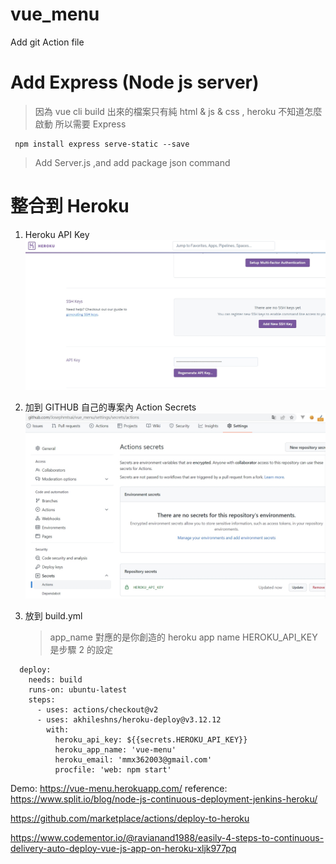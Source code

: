 # vue_menu

Add git Action file

# Add Express (Node js server)

> 因為 vue cli build 出來的檔案只有純 html & js & css , heroku 不知道怎麼啟動 所以需要 Express

```
 npm install express serve-static --save
```

> Add Server.js ,and add package json command

# 整合到 Heroku

1. Heroku API Key
   ![image info](./img/1.jpg)

2. 加到 GITHUB 自己的專案內 Action Secrets
   ![image info](./img/2.jpg)

3. 放到 build.yml
   > app_name 對應的是你創造的 heroku app name
   > HEROKU_API_KEY 是步驟 2 的設定

```
  deploy:
    needs: build
    runs-on: ubuntu-latest
    steps:
      - uses: actions/checkout@v2
      - uses: akhileshns/heroku-deploy@v3.12.12
        with:
          heroku_api_key: ${{secrets.HEROKU_API_KEY}}
          heroku_app_name: 'vue-menu'
          heroku_email: 'mmx362003@gmail.com'
          procfile: 'web: npm start'
```

Demo:
https://vue-menu.herokuapp.com/
reference:
https://www.split.io/blog/node-js-continuous-deployment-jenkins-heroku/

https://github.com/marketplace/actions/deploy-to-heroku

https://www.codementor.io/@ravianand1988/easily-4-steps-to-continuous-delivery-auto-deploy-vue-js-app-on-heroku-xljk977pq

